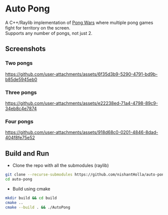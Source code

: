 # Auto Pong

A C++/Raylib implementation of [Pong Wars](https://github.com/vnglst/pong-wars) where multiple
pong games fight for territory on the screen.
<br />
Supports any number of pongs, not just 2.

## Screenshots

### Two pongs


https://github.com/user-attachments/assets/6f35d3b9-5290-4791-bd9b-b85de5945eb0


### Three pongs


https://github.com/user-attachments/assets/e22238ed-71a4-4798-89c9-34eb8c4e7874


### Four pongs

https://github.com/user-attachments/assets/918d68c0-0201-4846-8dad-404f8fe75e52

## Build and Run

- Clone the repo with all the submodules (raylib)
```bash
git clone --recurse-submodules https://github.com/nishantHolla/auto-pong.git
cd auto-pong
```

- Build using cmake
```bash
mkdir build && cd build
cmake ..
cmake --build . && ./AutoPong
```
